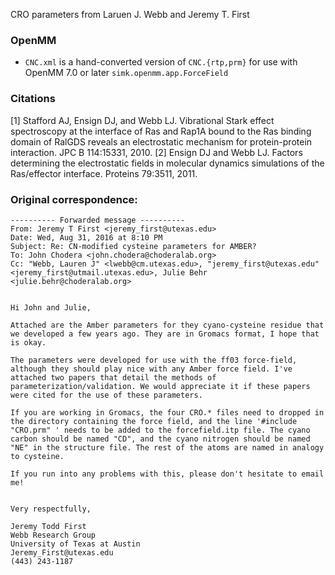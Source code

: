 CRO parameters from Laruen J. Webb and Jeremy T. First

### OpenMM

* `CNC.xml` is a hand-converted version of `CNC.{rtp,prm}` for use with OpenMM 7.0 or later `simk.openmm.app.ForceField`

### Citations

[1] Stafford AJ, Ensign DJ, and Webb LJ.
    Vibrational Stark effect spectroscopy at the interface of Ras and Rap1A bound to the Ras binding domain of RalGDS reveals an electrostatic mechanism for protein-protein interaction.
    JPC B 114:15331, 2010.
[2] Ensign DJ and Webb LJ.
    Factors determining the electrostatic fields in molecular dynamics simulations of the Ras/effector interface.
    Proteins 79:3511, 2011.

### Original correspondence:

```
---------- Forwarded message ----------
From: Jeremy T First <jeremy_first@utexas.edu>
Date: Wed, Aug 31, 2016 at 8:10 PM
Subject: Re: CN-modified cysteine parameters for AMBER?
To: John Chodera <john.chodera@choderalab.org>
Cc: "Webb, Lauren J" <lwebb@cm.utexas.edu>, "jeremy_first@utexas.edu" <jeremy_first@utmail.utexas.edu>, Julie Behr <julie.behr@choderalab.org>


Hi John and Julie,

Attached are the Amber parameters for they cyano-cysteine residue that we developed a few years ago. They are in Gromacs format, I hope that is okay.

The parameters were developed for use with the ff03 force-field, although they should play nice with any Amber force field. I've attached two papers that detail the methods of parameterization/validation. We would appreciate it if these papers were cited for the use of these parameters.

If you are working in Gromacs, the four CRO.* files need to dropped in the directory containing the force field, and the line '#include "CRO.prm" ' needs to be added to the forcefield.itp file. The cyano carbon should be named "CD", and the cyano nitrogen should be named "NE" in the structure file. The rest of the atoms are named in analogy to cysteine.

If you run into any problems with this, please don't hesitate to email me!


Very respectfully,

Jeremy Todd First
Webb Research Group
University of Texas at Austin
Jeremy_First@utexas.edu
(443) 243-1187
```
